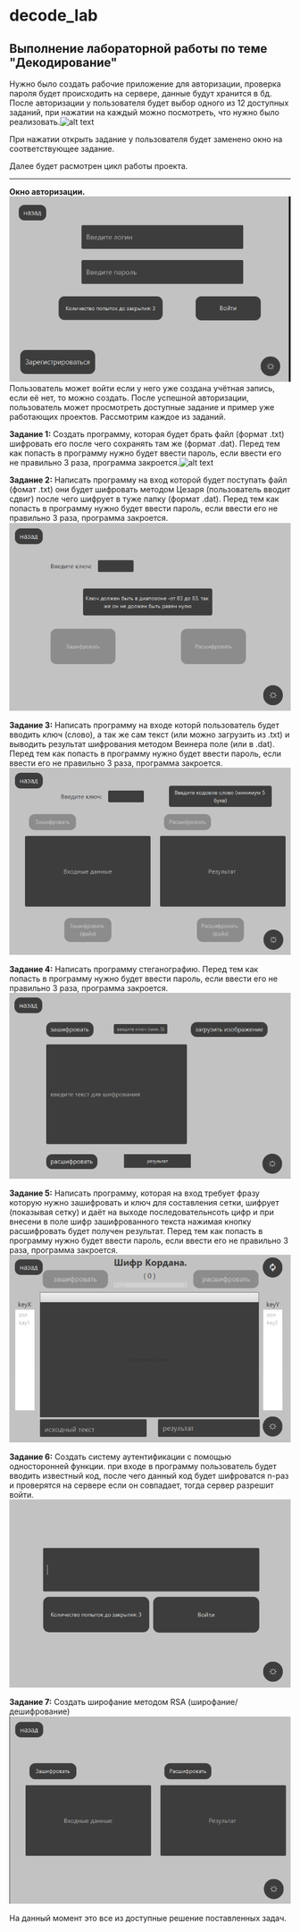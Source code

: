 # decode_lab
## Выполнение лабораторной работы по теме "Декодирование"
Нужно было создать рабочие приложение для авторизации, проверка пароля будет происходить на сервере, данные будут хранится в бд. После авторизации у пользователя будет выбор одного из 12 доступных заданий, при нажатии на каждый можно посмотреть, что нужно было реализовать.![alt text](https://2.downloader.disk.yandex.ru/preview/7c91ad839286b50aa2e59f05936a984d78f3745cdf47927d85a19c0a76286e26/inf/J1C-hvQ-tRfPl_Z4DKz5fQvB4mPz8sDOM-qPhuKsLzLlx_I86cgCjc8nzcWALI_tj1YHHsSFT2F0kb49nLsF-w%3D%3D?uid=509794603&filename=image-101.png&disposition=inline&hash=&limit=0&content_type=image%2Fpng&owner_uid=509794603&tknv=v2&size=1872x934)

При нажатии открыть задание у пользователя будет заменено окно на соответствующее задание. 

Далее будет расмотрен цикл работы проекта.
___
**Окно авторизации.**
[![alt text](image-103.png)](https://disk.yandex.ru/i/TD9vpBJ-ZqSL-g)
Пользователь может войти если у него уже создана учётная запись, если её нет, то можно создать.
После успешной авторизации, пользователь может просмотреть доступные задание и пример уже работающих проектов. 
Рассмотрим каждое из заданий.

**Задание 1:**
Создать программу, которая будет брать файл (формат .txt) шифровать его после чего сохранять там же (формат .dat). Перед тем как попасть в программу нужно будет ввести пароль, если ввести его не правильно 3 раза, программа закроется.![alt text](https://disk.yandex.ru/i/n-frb3wRyF3nCQ)

**Задание 2:**
Написать программу на вход которой будет поступать файл (фомат .txt) они будет шифровать методом Цезаря (пользователь вводит сдвиг) после чего шифрует в туже папку (формат .dat). Перед тем как попасть в программу нужно будет ввести пароль, если ввести его не правильно 3 раза, программа закроется.
![alt text](image-104.png)

**Задание 3:**
Написать программу на входе которй пользователь будет вводить ключ (слово), а так же сам текст (или можно загрузить из .txt) и выводить результат шифрования методом Веинера  поле (или в .dat). Перед тем как попасть в программу нужно будет ввести пароль, если ввести его не правильно 3 раза, программа закроется.
![alt text](image-105.png)

**Задание 4:**
Написать программу стеганографию. Перед тем как попасть в программу нужно будет ввести пароль, если ввести его не правильно 3 раза, программа закроется.
![alt text](image-106.png)

**Задание 5:**
Написать программу, которая на вход требует фразу которую нужно зашифровать и ключ для составления сетки, шифрует (показывая сетку) и даёт на выходе последовательнсоть цифр и при внесени в поле шифр зашифрованного текста нажимая кнопку расшифровать будет получен результат. Перед тем как попасть в программу нужно будет ввести пароль, если ввести его не правильно 3 раза, программа закроется.
![alt text](image-107.png)

**Задание 6:**
Создать систему аутентификации с помощью односторонней функции. при входе в программу пользователь будет вводить известный код, после чего данный код будет шифроватся n-раз и проверятся на сервере если он совпадает, тогда сервер разрешит войти.
![alt text](image-111.png)


**Задание 7:**
Создать широфание методом RSA (широфание/дешифрование)
![alt text](image-109.png)

На данный момент это все из доступные решение поставленных задач.